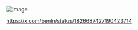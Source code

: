 
![image](https://github.com/user-attachments/assets/9ac09985-30be-4f60-8821-9366224ad8af)


https://x.com/benln/status/1826687427190423714
